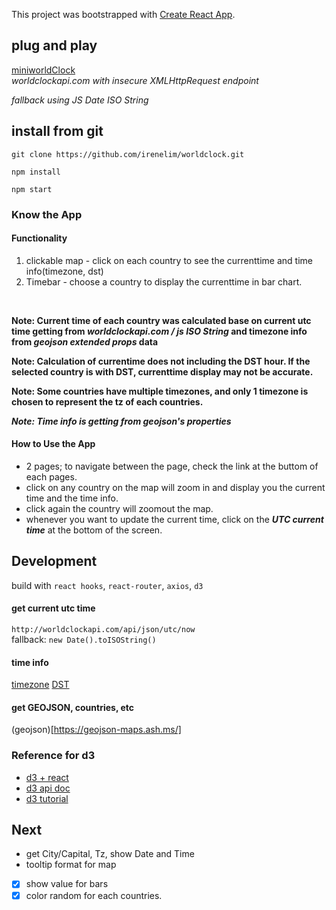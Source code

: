 This project was bootstrapped with [Create React App](https://github.com/facebook/create-react-app).


## plug and play
[miniworldClock](https://worldclock-b7b49.web.app)
<br />
*worldclockapi.com with insecure XMLHttpRequest endpoint*

*fallback using JS Date ISO String*



## install from git
`git clone https://github.com/irenelim/worldclock.git`

`npm install`

`npm start`


### Know the App
#### Functionality
1. clickable map - click on each country to see the currenttime and time info(timezone, dst)
2. Timebar - choose a country to display the currenttime in bar chart.
<br/>

**Note: Current time of each country was calculated base on current utc time getting from *worldclockapi.com / js ISO String* and timezone info from *geojson extended props* data**
<br/>

**Note: Calculation of currentime does not including the DST hour. If the selected country is with DST, currenttime display may not be accurate.**
<br/>

**Note: Some countries have multiple timezones, and only 1 timezone is chosen to represent the tz of each countries.**

***Note: Time info is getting from geojson's properties***

#### How to Use the App
* 2 pages; to navigate between the page, check the link at the buttom of each pages.
* click on any country on the map will zoom in and display you the current time and the time info.
* click again the country will zoomout the map.
* whenever you want to update the current time, click on the ***UTC current time*** at the bottom of the screen.

## Development
build with `react hooks`, `react-router`, `axios`, `d3`

#### get current utc time
`http://worldclockapi.com/api/json/utc/now`
<br/>
fallback: `new Date().toISOString()`

#### time info
[timezone](https://en.wikipedia.org/wiki/List_of_time_zones_by_country)
[DST](https://en.wikipedia.org/wiki/Daylight_saving_time_by_country)


#### get GEOJSON, countries, etc
(geojson)[https://geojson-maps.ash.ms/]

### Reference for d3
- [d3 + react](https://www.youtube.com/playlist?list=PLDZ4p-ENjbiPo4WH7KdHjh_EMI7Ic8b2B)
- [d3 api doc](https://github.com/d3/d3/blob/master/API.md)
- [d3 tutorial](https://github.com/d3/d3/wiki/Tutorials)

## Next
- get City/Capital, Tz, show Date and Time
- tooltip format for map
- [X] show value for bars
- [X] color random for each countries.
